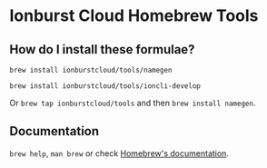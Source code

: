 # Ionburst Cloud Homebrew Tools

## How do I install these formulae?

`brew install ionburstcloud/tools/namegen`

`brew install ionburstcloud/tools/ioncli-develop`

Or `brew tap ionburstcloud/tools` and then `brew install namegen`.

## Documentation

`brew help`, `man brew` or check [Homebrew's documentation](https://docs.brew.sh).
